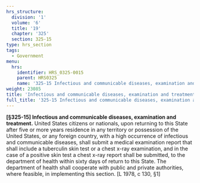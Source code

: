 ```yaml
---
hrs_structure:
  division: '1'
  volume: '6'
  title: '19'
  chapter: '325'
  section: 325-15
type: hrs_section
tags:
  - Government
menu:
  hrs:
    identifier: HRS_0325-0015
    parent: HRS0325
    name: '325-15 Infectious and communicable diseases, examination and treatment'
weight: 23085
title: 'Infectious and communicable diseases, examination and treatment'
full_title: '325-15 Infectious and communicable diseases, examination and treatment'
---
```

**[§325-15] Infectious and communicable diseases, examination and treatment.** United States citizens or nationals, upon returning to this State after five or more years residence in any territory or possession of the United States, or any foreign country, with a high occurrence of infectious and communicable diseases, shall submit a medical examination report that shall include a tuberculin skin test or a chest x-ray examination, and in the case of a positive skin test a chest x-ray report shall be submitted, to the department of health within sixty days of return to this State. The department of health shall cooperate with public and private authorities, where feasible, in implementing this section. [L 1978, c 130, §1]